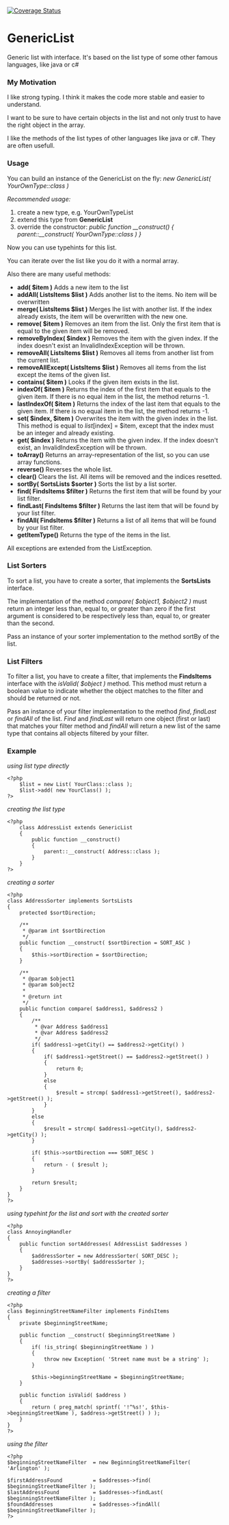 [![Coverage Status](https://coveralls.io/repos/github/Hansel23/GenericListss/badge.svg?branch=master)](https://coveralls.io/github/Hansel23/GenericListss?branch=master)

# GenericList
Generic list with interface. It's based on the list type of some other famous languages, like java or c#

### My Motivation

I like strong typing. I think it makes the code more stable and easier to understand.

I want to be sure to have certain objects in the list and not only trust to have the right object
in the array.

I like the methods of the list types of other languages like java or c#. They are often usefull.

### Usage

You can build an instance of the GenericList on the fly: *new GenericList( YourOwnType::class )*

*Recommended usage:*

1. create a new type, e.g. YourOwnTypeList
2. extend this type from **GenericList**
3. override the constructor: *public function \_\_construct() { parent::__construct( YourOwnType::class ) }*

Now you can use typehints for this list.

You can iterate over the list like you do it with a normal array. 

Also there are many useful methods:

 - **add( $item )** Adds a new item to the list
 - **addAll( ListsItems $list )** Adds another list to the items. No item will be overwritten
 - **merge( ListsItems $list )** Merges lhe list with another list. If the index already exists, the item will be overwritten with the new one.
 - **remove( $item )** Removes an item from the list. Only the first item that is equal to the given item will be removed.
 - **removeByIndex( $index )** Removes the item with the given index. If the index doesn't exist an InvalidIndexException will be thrown.
 - **removeAll( ListsItems $list )** Removes all items from another list from the current list.
 - **removeAllExcept( ListsItems $list )** Removes all items from the list except the items of the given list.
 - **contains( $item )** Looks if the given item exists in the list.
 - **indexOf( $item )** Returns the index of the first item that equals to the given item. If there is no equal item in the list, the method returns -1.
 - **lastIndexOf( $item )** Returns the index of the last item that equals to the given item. If there is no equal item in the list, the method returns -1.
 - **set( $index, $item )** Overwrites the item with the given index in the list. This method is equal to $list[$index] = $item, except that the index must be an integer and already existing. 
 - **get( $index )** Returns the item with the given index. If the index doesn't exist, an InvalidIndexException will be thrown.
 - **toArray()** Returns an array-representation of the list, so you can use array functions.
 - **reverse()** Reverses the whole list.
 - **clear()** Clears the list. All items will be removed and the indices resetted.
 - **sortBy( SortsLists $sorter )** Sorts the list by a list sorter.
 - **find( FindsItems $filter )** Returns the first item that will be found by your list filter.
 - **findLast( FindsItems $filter )** Returns the last item that will be found by your list filter.
 - **findAll( FindsItems $filter )** Returns a list of all items that will be found by your list filter.
 - **getItemType()** Returns the type of the items in the list.
   	
All exceptions are extended from the ListException.

### List Sorters

To sort a list, you have to create a sorter, that implements the **SortsLists** interface.

The implementation of the method *compare( $object1, $object2 )* must return an integer less than, equal to, or greater
than zero if the first argument is considered to be respectively less than, equal to, or greater than the second.

Pass an instance of your sorter implementation to the method sortBy of the list.

### List Filters

To filter a list, you have to create a filter, that implements the **FindsItems** interface with the *isValid( $object )*
method. This method must return a boolean value to indicate whether the object matches to the filter and should be
returned or not.

Pass an instance of your filter implementation to the method *find*, *findLast* or *findAll* of the list.
*Find* and *findLast* will return one object (first or last) that matches your filter method and *findAll* will return
a new list of the same type that contains all objects filtered by your filter.

### Example

*using list type directly*

    <?php  
		$list = new List( YourClass::class );
		$list->add( new YourClass() );
    ?>

*creating the list type*

    <?php  
		class AddressList extends GenericList  
		{
			public function __construct()  
			{  
				parent::__construct( Address::class ); 
			}  
		}
    ?>
*creating a sorter*

    <?php  
	class AddressSorter implements SortsLists  
	{
		protected $sortDirection;

		/**
		 * @param int $sortDirection
		 */
		public function __construct( $sortDirection = SORT_ASC )
		{
			$this->sortDirection = $sortDirection;
		}
	
		/**
		 * @param $object1
		 * @param $object2
		 *
		 * @return int
		 */
		public function compare( $address1, $address2 )
		{
			/**
			 * @var Address $address1
			 * @var Address $address2
			 */
			if( $address1->getCity() == $address2->getCity() )
			{
				if( $address1->getStreet() == $address2->getStreet() )
				{
					return 0;
				}	
				else
				{
					$result = strcmp( $address1->getStreet(), $address2->getStreet() );
				} 
			}
			else
			{
				$result = strcmp( $address1->getCity(), $address2->getCity() );
			}

			if( $this->sortDirection === SORT_DESC )
			{
				return - ( $result );
			}
	
			return $result;
		}
	}
    ?>
*using typehint for the list and sort with the created sorter*

	<?php
	class AnnoyingHandler
	{		
		public function sortAddresses( AddressList $addresses )
		{
			$addressSorter = new AddressSorter( SORT_DESC );
			$addresses->sortBy( $addressSorter );			
		}
	}
    ?>

*creating a filter*

	<?php
	class BeginningStreetNameFilter implements FindsItems
	{
		private $beginningStreetName;

		public function __construct( $beginningStreetName )
		{
			if( !is_string( $beginningStreetName ) )
			{
				throw new Exception( 'Street name must be a string' );
			}
			
			$this->beginningStreetName = $beginningStreetName;
		}

		public function isValid( $address )
		{
			return ( preg_match( sprintf( '!^%s!', $this->beginningStreetName ), $address->getStreet() ) );
		}
	}
    ?>

*using the filter*

	<?php
	$beginningStreetNameFilter 	= new BeginningStreetNameFilter( 'Arlington' );

	$firstAddressFound 			= $addresses->find( $beginningStreetNameFilter );
	$lastAddressFound 			= $addresses->findLast( $beginningStreetNameFilter );
	$foundAddresses				= $addresses->findAll( $beginningStreetNameFilter );	
    ?>